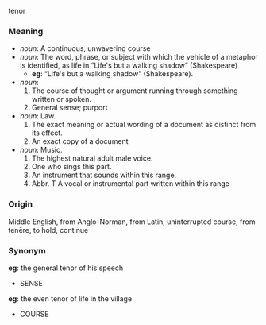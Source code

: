 tenor
### Meaning
+ _noun_: A continuous, unwavering course
+ _noun_: The word, phrase, or subject with which the vehicle of a metaphor is identified, as life in “Life's but a walking shadow” (Shakespeare)
    + __eg__: “Life's but a walking shadow” (Shakespeare).
+ _noun_: 
   1. The course of thought or argument running through something written or spoken.
   2. General sense; purport
+ _noun_: Law. 
   1. The exact meaning or actual wording of a document as distinct from its effect.
   2. An exact copy of a document
+ _noun_: Music. 
   1. The highest natural adult male voice.
   2. One who sings this part.
   3. An instrument that sounds within this range.
   4. Abbr. T A vocal or instrumental part written within this range

### Origin

Middle English, from Anglo-Norman, from Latin, uninterrupted course, from tenēre, to hold, continue

### Synonym

__eg__: the general tenor of his speech

+ SENSE

__eg__: the even tenor of life in the village

+ COURSE



